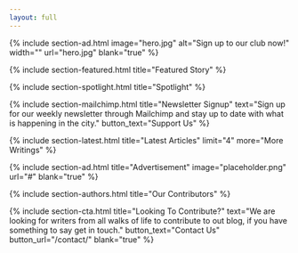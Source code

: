 ```yaml
---
layout: full
---
```


{% include section-ad.html image="hero.jpg" alt="Sign up to our club now!" width="" url="hero.jpg" blank="true" %}

{% include section-featured.html title="Featured Story" %}

{% include section-spotlight.html title="Spotlight" %}

{% include section-mailchimp.html title="Newsletter Signup" text="Sign up for our weekly newsletter through Mailchimp and stay up to date with what is happening in the city." button_text="Support Us" %}

{% include section-latest.html title="Latest Articles" limit="4" more="More Writings" %}

{% include section-ad.html title="Advertisement" image="placeholder.png" url="#" blank="true" %}

{% include section-authors.html title="Our Contributors" %}

<!-- {% include section-instagram.html title="Latest On Instagram" cols="4" count="4" gutter="true" %} -->

{% include section-cta.html title="Looking To Contribute?" text="We are looking for writers from all walks of life to contribute to out blog, if you have something to say get in touch." button_text="Contact Us" button_url="/contact/" blank="true" %}

<!-- 
{% include section-author.html author="john" title="Hello, I am Jane! Welcome to my blog." %} 
-->
